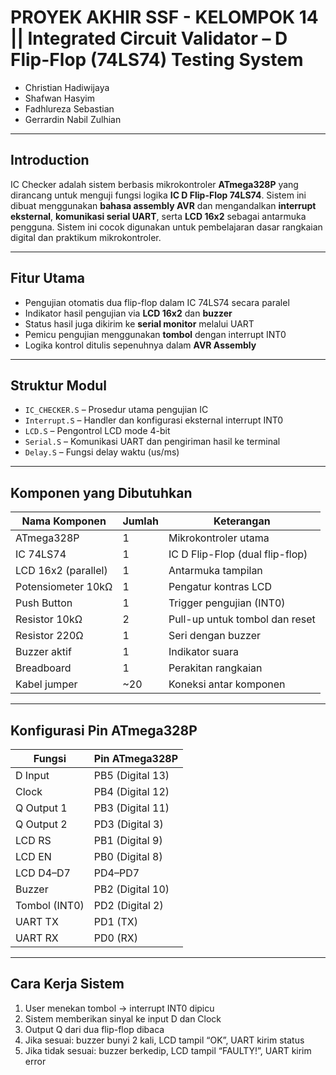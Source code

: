 # PROYEK AKHIR SSF - KELOMPOK 14 || Integrated Circuit Validator – D Flip-Flop (74LS74) Testing System

- Christian Hadiwijaya  
- Shafwan Hasyim  
- Fadhlureza Sebastian  
- Gerrardin Nabil Zulhian

---

## Introduction

IC Checker adalah sistem berbasis mikrokontroler **ATmega328P** yang dirancang untuk menguji fungsi logika **IC D Flip-Flop 74LS74**. Sistem ini dibuat menggunakan **bahasa assembly AVR** dan mengandalkan **interrupt eksternal**, **komunikasi serial UART**, serta **LCD 16x2** sebagai antarmuka pengguna. Sistem ini cocok digunakan untuk pembelajaran dasar rangkaian digital dan praktikum mikrokontroler.

---

## Fitur Utama
- Pengujian otomatis dua flip-flop dalam IC 74LS74 secara paralel
- Indikator hasil pengujian via **LCD 16x2** dan **buzzer**
- Status hasil juga dikirim ke **serial monitor** melalui UART
- Pemicu pengujian menggunakan **tombol** dengan interrupt INT0
- Logika kontrol ditulis sepenuhnya dalam **AVR Assembly**

---

## Struktur Modul
- `IC_CHECKER.S` – Prosedur utama pengujian IC
- `Interrupt.S` – Handler dan konfigurasi eksternal interrupt INT0
- `LCD.S` – Pengontrol LCD mode 4-bit
- `Serial.S` – Komunikasi UART dan pengiriman hasil ke terminal
- `Delay.S` – Fungsi delay waktu (us/ms)

---

## Komponen yang Dibutuhkan

| Nama Komponen          | Jumlah | Keterangan                         |
|------------------------|--------|-------------------------------------|
| ATmega328P             | 1      | Mikrokontroler utama               |
| IC 74LS74              | 1      | IC D Flip-Flop (dual flip-flop)    |
| LCD 16x2 (parallel)    | 1      | Antarmuka tampilan                 |
| Potensiometer 10kΩ     | 1      | Pengatur kontras LCD               |
| Push Button            | 1      | Trigger pengujian (INT0)           |
| Resistor 10kΩ          | 2      | Pull-up untuk tombol dan reset     |
| Resistor 220Ω          | 1      | Seri dengan buzzer                 |
| Buzzer aktif           | 1      | Indikator suara                    |
| Breadboard             | 1      | Perakitan rangkaian                |
| Kabel jumper           | ~20    | Koneksi antar komponen             |

---

## Konfigurasi Pin ATmega328P

| Fungsi        | Pin ATmega328P |
|---------------|----------------|
| D Input       | PB5 (Digital 13) |
| Clock         | PB4 (Digital 12) |
| Q Output 1    | PB3 (Digital 11) |
| Q Output 2    | PD3 (Digital 3)  |
| LCD RS        | PB1 (Digital 9)  |
| LCD EN        | PB0 (Digital 8)  |
| LCD D4–D7     | PD4–PD7          |
| Buzzer        | PB2 (Digital 10) |
| Tombol (INT0) | PD2 (Digital 2)  |
| UART TX       | PD1 (TX)         |
| UART RX       | PD0 (RX)         |

---

## Cara Kerja Sistem
1. User menekan tombol → interrupt INT0 dipicu
2. Sistem memberikan sinyal ke input D dan Clock
3. Output Q dari dua flip-flop dibaca
4. Jika sesuai: buzzer bunyi 2 kali, LCD tampil “OK”, UART kirim status
5. Jika tidak sesuai: buzzer berkedip, LCD tampil “FAULTY!”, UART kirim error
